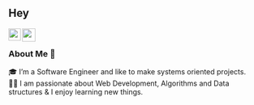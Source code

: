 ## Hey 

<a href="https://www.linkedin.com/in/krashwani0908//">
  <img align="left" width="24px" src="https://cdn.jsdelivr.net/npm/simple-icons@v3/icons/linkedin.svg"  />
</a>
<a href="mailto:krashwani0908@gmail.com">
  <img align="left" width="26px" src="https://cdn.jsdelivr.net/npm/simple-icons@v3/icons/gmail.svg" />
</a>

<br />

### About Me 🚀
🎓 I’m a Software Engineer and like to make systems oriented projects. </br>
👨‍💻  I am passionate about Web Development, Algorithms and Data structures & I enjoy learning new things. </br>

